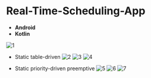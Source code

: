 # Real-Time-Scheduling-App
- **Android** 
- **Kotlin**

![1](https://user-images.githubusercontent.com/81251707/214865310-4b59aeeb-080f-4f4e-8697-d348f033d26b.jpg)

- Static table-driven
![2](https://user-images.githubusercontent.com/81251707/214865382-b395f7dd-a620-4515-8dd2-c0adc5ad8d1e.jpg)
![3](https://user-images.githubusercontent.com/81251707/214865386-b2db5e77-6dde-455e-9686-3c9c8b17dbf9.jpg)
![4](https://user-images.githubusercontent.com/81251707/214865391-3827090d-4ba8-44c5-bdcb-bfe3ece0104f.jpg)

- Static priority-driven preemptive
![5](https://user-images.githubusercontent.com/81251707/214865398-174e0b4e-a3d8-419c-842a-e6cb3ea5781e.jpg)
![6](https://user-images.githubusercontent.com/81251707/214865403-b75687a7-09ac-44b5-99d5-7cf95df65e7e.jpg)
![7](https://user-images.githubusercontent.com/81251707/214865407-30023352-3ee4-4715-b756-8bc0eaa9147f.jpg)
